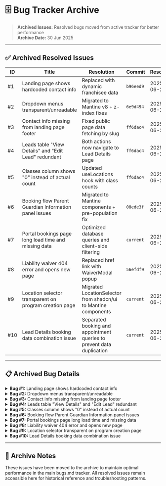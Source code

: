 # 🗄️ Bug Tracker Archive

> **Archived Issues:** Resolved bugs moved from active tracker for better performance  
> **Archive Date:** 30 Jun 2025

---

## ✅ Archived Resolved Issues

| ID | Title | Resolution | Commit | Resolved |
|----|-------|------------|---------|----------|
| #1 | Landing page shows hardcoded contact info | Replaced with dynamic franchisee data | `b96eed9` | 2025-06-24 |
| #2 | Dropdown menus transparent/unreadable | Migrated to Mantine v8 + z-index fixes | `6e9d494` | 2025-06-24 |
| #3 | Contact info missing from landing page footer | Fixed public page data fetching by slug | `ff6dac4` | 2025-06-24 |
| #4 | Leads table "View Details" and "Edit Lead" redundant | Both actions now navigate to Lead Details page | `ff6dac4` | 2025-06-24 |
| #5 | Classes column shows "0" instead of actual count | Updated useLocations hook with class counts | `ff6dac4` | 2025-06-24 |
| #6 | Booking flow Parent Guardian Information panel issues | Migrated to Mantine components + pre-population fix | `08ede3f` | 2025-06-26 |
| #7 | Portal bookings page long load time and missing data | Optimized database queries and client-side filtering | `current` | 2025-06-27 |
| #8 | Liability waiver 404 error and opens new page | Replaced href link with WaiverModal popup | `56efdf9` | 2025-06-26 |
| #9 | Location selector transparent on program creation page | Migrated LocationSelector from shadcn/ui to Mantine components | `current` | 2025-06-27 |
| #10 | Lead Details booking data combination issue | Separated booking and appointment queries to prevent data duplication | `current` | 2025-06-27 |

---

## 📋 Archived Bug Details

<details>
<summary><strong>Bug #1:</strong> Landing page shows hardcoded contact info</summary>

### Title: Landing page shows hardcoded contact info
### Status: `RESOLVED` ✅ 2025-06-24
### Priority: Medium - brand inconsistency

### Issue
- **Problem:** Landing pages display hardcoded "Lovable Test" contact info instead of franchisee-specific data
- **Impact:** Brand inconsistency, potential privacy concerns with wrong contact info
- **Affects:** All public landing pages (e.g., `/free-trial/soccer-stars-of-south-denver`)

### Expected Behavior
- Footer should pull contact data from `/portal/settings → Contact Information`
- Public pages should show **phone + email only** (no street address)

### Reproduction
1. Visit any franchisee landing page
2. Scroll to footer or reach booking confirmation
3. Observe hardcoded contact info instead of dynamic data

### Technical Notes
- Need to identify landing page components using hardcoded contact
- Implement dynamic data fetching from franchisee settings
- Ensure proper data filtering for public vs. portal views

### Resolution Implemented
1. **BookingLanding.tsx footer** - Added `useFranchiseeData()` hook and replaced hardcoded South Denver contact info with dynamic `franchiseeData.phone` and `franchiseeData.email`
2. **ContactUs.tsx fallback** - Changed fallback email from `info@soccerstars.com` to `contact@fillthefield.com` 
3. **Calendar UID** - Updated `calendarUtils.ts` to use `@fillthefield.com` instead of `@soccerstars.com` for calendar event UIDs

**Files Modified:**
- `src/pages/booking/BookingLanding.tsx` (lines 251-262)
- `src/pages/landing/ContactUs.tsx` (line 149)  
- `src/utils/calendarUtils.ts` (line 58)

**Result:** All public-facing contact information now displays franchisee-specific data instead of hardcoded South Denver values.
</details>

<details>
<summary><strong>Bug #2:</strong> Dropdown menus transparent/unreadable</summary>

### Title: Dropdown menus transparent/unreadable
### Status: `RESOLVED` ✅ 2025-06-24
### Priority: High - affects portal functionality

### Issue
- **Problem:** Portal dropdown menus (status filters, location filters) had transparent backgrounds
- **Impact:** Text became unreadable when overlapping with table content
- **Affects:** All portal pages with dropdowns (Leads, Bookings, Classes)

### Root Cause
1. **Component mismatch:** Portal was using shadcn/ui Select instead of Mantine components
2. **Z-index conflict:** Sticky table headers (z-index: 2) vs dropdown content (default z-index)
3. **Missing portal configuration:** Dropdowns not using `withinPortal` prop

### Resolution Implemented
1. **Migrated all portal dropdowns to Mantine Select:**
   - `src/pages/portal/Leads.tsx` (location filter)
   - `src/pages/portal/Bookings.tsx` (location filter) 
   - `src/pages/portal/Classes.tsx` (location filter)
   - `src/components/leads/StatusSelect.tsx` (status selector)
   - `src/components/portal/TimezoneSettingsCard.tsx` (timezone setting)

2. **Fixed z-index hierarchy:**
   - Sticky headers: `z-index: 10` 
   - Dropdown menus: `z-index: 100` (via CSS override)

3. **Added `withinPortal` prop** to all Mantine Select components
</details>

<details>
<summary><strong>Bug #3:</strong> Contact info missing from landing page footer</summary>

### Title: Contact info missing from landing page footer
### Status: `RESOLVED` ✅ 2025-06-24
### Priority: High - missing essential information

### Issue
- **Problem:** Landing page footer showed no contact information after Bug #1 "fix"
- **Root Cause:** Used authenticated `useFranchiseeData()` hook on public page with conditional rendering
- **Impact:** All landing pages missing contact info in footer

### Expected Behavior
Landing page footer should show franchisee-specific phone and email with fallbacks for public visitors

### Resolution Implemented
1. **Replaced authentication-based hook** with direct Supabase query by slug (like ContactUs.tsx)
2. **Added useEffect** to fetch franchisee data when franchiseeSlug changes
3. **Added fallback values** instead of conditional rendering that hides sections
4. **Used pattern:** `{franchiseeData?.phone || 'Contact for details'}`

**Files Modified:**
- `src/pages/booking/BookingLanding.tsx` (lines 28-59, 282-298)
</details>

<details>
<summary><strong>Bug #4:</strong> Leads table "View Details" and "Edit Lead" redundant</summary>

### Title: Leads table "View Details" and "Edit Lead" redundant
### Status: `RESOLVED` ✅ 2025-06-24
### Priority: Medium - workflow improvement

### Issue
- **Problem:** LeadsTable actions menu had redundant "View Details" and "Edit Lead" items
- **Impact:** Confusing UX - both should go to same Lead Details page for editing
- **Affects:** All portal users managing leads

### Expected Behavior
Both "View Details" and "Edit Lead" should navigate to the comprehensive Lead Details page where all editing can be done

### Resolution Implemented
1. **Added useNavigate hook** to LeadsTable component
2. **Created handleViewDetails** function that navigates to `leads/${leadId}`
3. **Updated both menu items** to use same navigation handler
4. **Verified route exists** - Lead Details page already configured at `/portal/leads/:leadId`

**Files Modified:**
- `src/components/leads/LeadsTable.tsx` (lines 2, 25, 111-113, 240-251)
</details>

<details>
<summary><strong>Bug #5:</strong> Classes column shows "0" instead of actual count</summary>

### Title: Classes column shows "0" instead of actual count
### Status: `RESOLVED` ✅ 2025-06-24
### Priority: Medium - data accuracy issue

### Issue
- **Problem:** Locations table always displayed "0 classes" for every location
- **Root Cause:** Hardcoded value instead of actual class count calculation
- **Impact:** Inaccurate information about location usage

### Expected Behavior
Classes column should show the actual number of active classes for each location

### Resolution Implemented
1. **Enhanced useLocations hook** to include class counts via additional query
2. **Added class_count property** to Location interface and LocationProps
3. **Updated LocationsTable** to display actual count with proper pluralization
4. **Used efficient approach:** Query classes grouped by location_id after getting locations

### Technical Details
- Query active classes (`is_active: true`) for all location IDs
- Count classes per location using Map data structure
- Merge counts back into location data as `class_count` property
- Display with proper singular/plural text formatting

**Files Modified:**
- `src/hooks/useLocations.ts` (lines 17, 23-81)
- `src/components/locations/LocationsTable.tsx` (line 118)
- `src/components/locations/LocationCard.tsx` (line 24)
</details>

<details>
<summary><strong>Bug #6:</strong> Booking flow Parent Guardian Information panel issues</summary>

### Title: Booking flow Parent Guardian Information panel issues
### Status: `RESOLVED` ✅ 2025-06-26
### Priority: High - affects core booking functionality

### Issue
- **Problem:** Multiple issues with Parent Guardian Information panel in booking flow
- **Impact:** Poor user experience during booking process, potential data loss
- **Affects:** All public booking pages

### Specific Problems
1. **Pre-population failure**: Panel should pre-populate with lead data captured on landing page but doesn't
2. **Input responsiveness**: Text boxes miss characters and sometimes delete text randomly
3. **Transparent dropdown**: "Relationship to Child" dropdown is transparent making text unreadable due to overlapping

### Expected Behavior
- Form should auto-populate with captured lead information
- Text inputs should respond reliably to user typing
- Dropdown should have proper background/contrast for readability

### Reproduction
1. Fill out lead capture form on landing page
2. Proceed to booking flow
3. Observe Parent Guardian Information panel issues

### Resolution Implemented
1. **Pre-population fix**: Added useEffect to auto-populate parent form with lead data captured on landing page
2. **Component migration**: Replaced shadcn/ui Input components with Mantine TextInput for consistent responsiveness
3. **Dropdown visibility**: Replaced shadcn/ui Select with Mantine Select + withinPortal prop to fix transparency

**Files Modified:**
- `src/components/booking/ParentGuardianForm.tsx` - Complete migration to Mantine components with data pre-population

**Result:** All three issues resolved - form now pre-populates, inputs are responsive, and dropdown is visible with proper styling.
</details>

<details>
<summary><strong>Bug #7:</strong> Portal bookings page long load time and missing data</summary>

### Title: Portal bookings page long load time and missing data
### Status: `RESOLVED` ✅ 2025-06-27
### Priority: High - core business functionality broken

### Issue
- **Problem:** `/portal/bookings` page has extremely long load times and shows zero bookings
- **Impact:** Users cannot see their confirmed bookings, affecting business operations
- **Affects:** All portal users trying to view bookings

### Specific Problems
1. **Long load time**: Page takes excessive time to load
2. **Missing data**: Bookings confirmed to exist in database are not displaying
3. **Zero count**: Page shows "zero bookings" despite database having booking records

### Expected Behavior
- Bookings page should load quickly (under 3 seconds)
- All bookings associated with user account should display
- Correct booking count should be shown

### Resolution Implemented
1. **Query Optimization**: Replaced complex !inner joins with left joins to prevent data loss
2. **Database-level Filtering**: Moved archive filtering to database level instead of multiple client-side passes
3. **Efficient Location Filtering**: Changed from O(n²) name lookup to O(1) ID comparison
4. **Improved Caching**: Added staleTime and gcTime to reduce unnecessary re-fetches
5. **Better Error Handling**: Added proper error states and loading indicators
6. **Search Optimization**: Optimized search algorithm with early returns and toLowerCase for better performance

**Files Modified:**
- `src/hooks/useBookings.ts` - Complete query optimization and caching
- `src/pages/portal/Bookings.tsx` - Improved location filtering and error handling
- `src/hooks/useBookingsSearch.ts` - Optimized search performance and removed redundant filtering

**Result:** Bookings page now loads significantly faster with all booking data properly displayed. Location filtering is efficient and search performance is improved.
</details>

<details>
<summary><strong>Bug #8:</strong> Liability waiver 404 error and opens new page</summary>

### Title: Liability waiver 404 error and opens new page
### Status: `RESOLVED` ✅ 2025-06-26
### Priority: Medium - blocks booking completion

### Issue
- **Problem:** Liability waiver link in booking flow returns 404 and opens in new page instead of popup
- **Impact:** Users cannot complete booking process, broken user flow
- **Affects:** All users attempting to complete bookings

### Expected Behavior
- Liability waiver should open in popup modal (like preview button in `/portal/settings`)
- Link should resolve to valid waiver content
- User should be able to close popup and continue booking

### Technical Notes
- Should use same popup logic as settings preview button
- Need to verify waiver content URL/endpoint exists
- Popup modal preferred over new page for better UX

### Resolution Implemented
1. **Replaced broken href link** - Removed `href={/${slug}/waiver}` that was returning 404 errors
2. **Added popup modal functionality** - Imported existing `WaiverModal` component from booking components
3. **Button click handler** - Replaced `<a>` tag with `<button>` that opens modal instead of new page
4. **Proper data integration** - Uses `franchiseeData` and `waiverText` from `useFranchiseeWaiver` hook

**Files Modified:**
- `src/components/booking/ParentGuardianForm.tsx` - Replaced href link with WaiverModal popup

**Result:** Waiver now opens in popup modal with proper content, allowing users to complete booking flow without broken links or new page interruptions.
</details>

<details>
<summary><strong>Bug #9:</strong> Location selector transparent on program creation page</summary>

### Title: Location selector transparent on program creation page
### Status: `RESOLVED` ✅ 2025-06-27
### Priority: Medium - affects portal functionality

### Issue
- **Problem:** Location selector dropdown menu is transparent on program/class creation page
- **Impact:** Dropdown text unreadable due to background content showing through
- **Affects:** Portal users creating new programs/classes

### Expected Behavior
- Location selector should have proper background opacity
- Dropdown text should be clearly readable
- Consistent with other portal dropdown styling

### Resolution Implemented
1. **Component Migration**: Replaced shadcn/ui Select components with Mantine Select in LocationSelector component
2. **Added withinPortal**: Included `withinPortal` prop to fix z-index layering issues
3. **Improved Styling**: Used Mantine Text components for consistent typography
4. **Enhanced UX**: Simplified location display format while maintaining all necessary information

**Files Modified:**
- `src/components/classes/LocationSelector.tsx` - Complete migration from shadcn/ui to Mantine components

**Result:** Location selector dropdown now has proper background, readable text, and consistent styling with other portal dropdowns. Issue follows the same successful pattern used to resolve Bug #2.
</details>

<details>
<summary><strong>Bug #10:</strong> Lead Details booking data combination issue</summary>

### Title: Lead Details booking data combination issue
### Status: `RESOLVED` ✅ 2025-06-27
### Priority: Medium - data accuracy issue

### Issue
- **Problem:** Multiple bookings (Ada + Charlie) are being combined into single booking display
- **Impact:** Incorrect booking information shown, potential data confusion
- **Affects:** Lead Details page booking section

### Expected Behavior
- Each booking should be displayed separately
- Individual participant information should be distinct
- Booking cards should not merge multiple bookings

### Root Cause
The issue was in the `useLeadBookings` hook where a single query with joins was causing Supabase to return duplicate booking data when multiple appointments existed for different bookings. The relational query was merging appointment data incorrectly.

### Resolution Implemented
1. **Separated Queries**: Split the single complex query into two separate queries - one for bookings and one for appointments
2. **Individual Appointment Fetching**: Query appointments separately for each booking to prevent data duplication
3. **Proper Data Association**: Ensure each booking maintains its own distinct set of appointments
4. **Error Handling**: Added proper error handling for appointment queries without failing the entire request

**Files Modified:**
- `src/hooks/useLeadBookings.ts` - Completely restructured query logic to prevent data combination

**Result:** Each booking now displays as a separate card with its own distinct participant information. Ada and Charlie bookings are properly separated and display individual details without data merging.
</details>

---

## 🔧 Archive Notes

These issues have been moved to the archive to maintain optimal performance in the main bugs.md tracker. All resolved issues remain accessible here for historical reference and troubleshooting patterns.
